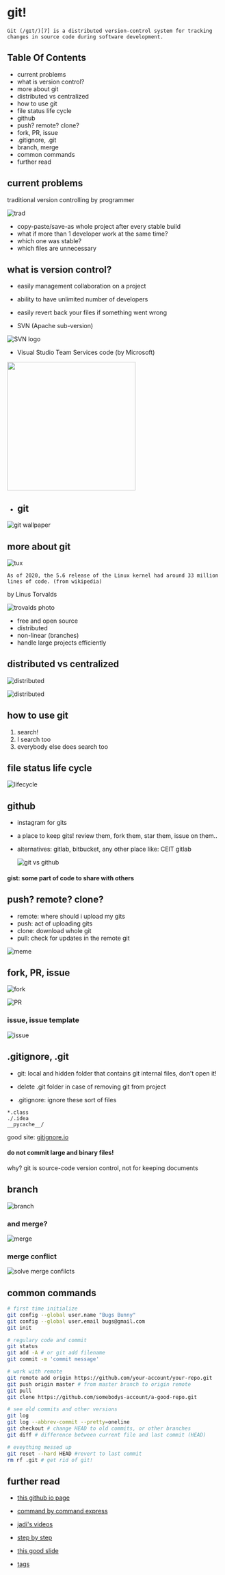 # git!
```
Git (/ɡɪt/)[7] is a distributed version-control system for tracking changes in source code during software development.
```



## Table Of Contents 

+ current problems
+ what is version control?
+ more about git
+ distributed vs centralized
+ how to use git
+ file status life cycle 
+ github 
+ push? remote? clone?
+ fork, PR, issue
+ .gitignore,  .git 
+ branch, merge
+ common commands
+ further read





## current problems

traditional version controlling by programmer

![trad](images/trad.png)

+ copy-paste/save-as whole project after every stable build
+ what if more than 1 developer work at the same time?
+ which one was stable?
+ which files are unnecessary 



## what is version control?

+ easily management collaboration on a project
+ ability to have unlimited number of developers 
+ easily revert back your files if something went wrong



+ SVN (Apache sub-version)

![SVN logo](https://upload.wikimedia.org/wikipedia/en/thumb/9/9f/Subversion_Logo.svg/1200px-Subversion_Logo.svg.png)





+ Visual Studio Team Services code (by Microsoft)



<img src="https://logodix.com/logo/719944.png" width="300">










+ ## git

![git wallpaper](https://files.virgool.io/upload/users/4458/posts/q85kpw57vte6/quvbhkgvelb5.jpeg)





## more about git 



![tux](images/tux.png)


```
As of 2020, the 5.6 release of the Linux kernel had around 33 million lines of code. (from wikipedia)
```

by Linus Torvalds

![trovalds photo](https://zdnet2.cbsistatic.com/hub/i/2017/11/24/6e389aa3-a510-4254-9f1e-965e0a6f036e/linustorvalds770x57.jpg)

+ free and open source
+ distributed
+ non-linear (branches)
+ handle large projects efficiently




## distributed vs centralized

![distributed](https://homes.cs.washington.edu/~mernst/advice/version-control-fig2.png)

![distributed](https://homes.cs.washington.edu/~mernst/advice/version-control-fig3.png)







## how to use git

1. search!
2. I search too
3. everybody else does search too





## file status life cycle 

![lifecycle](https://slideplayer.com/slide/13332433/80/images/17/Git+file+lifecycle.jpg)





## github

+ instagram for gits

+ a place to keep gits! review them, fork them, star them, issue on them..

+ alternatives: gitlab, bitbucket, any other place like: CEIT gitlab

  ![git vs github](https://blog.devmountain.com/wp-content/uploads/2019/07/Gitvs.Github-1a.jpg)

  

#### gist: some part of code to share with others



## push? remote? clone?

+ remote: where should i upload my gits 
+ push: act of uploading gits 
+ clone: download whole git 
+ pull: check for updates in the remote git

![meme](images/push-meme.png)



## fork, PR, issue

![fork](images/fork.png)



![PR](images/PR.png)

### issue, issue template 

![issue](https://github.blog/wp-content/uploads/2018/05/new-issue-page-with-multiple-templates.png?fit=1604%2C694)





## .gitignore, .git

+ git: local and hidden folder that contains git internal files, don't open it!

+ delete .git folder in case of removing git from project

+ .gitignore:  ignore these sort of files

```
*.class
./.idea 
__pycache__/
```

good site: [gitignore.io](https://www.gitignore.io/)

#### do not commit large and binary files!

why? git is source-code version control, not for keeping documents



## branch 

![branch](https://www.nobledesktop.com/image/gitresources/git-branches-merge.png)

### and merge?

![merge](https://res.cloudinary.com/practicaldev/image/fetch/s--MEKaM3dY--/c_imagga_scale,f_auto,fl_progressive,h_900,q_auto,w_1600/https://cl.ly/430Q2w473e2R/Image%25202018-04-30%2520at%25201.07.58%2520PM.png)

### merge conflict

![solve merge confilcts](https://lh6.googleusercontent.com/proxy/EXZtnMuZcVrMmQ1YJ1vdyoadiEy-FQtUocRc5mWiOqUgcxp5SlJ-T-Bs8dFERfxym7E7U6SebY1PJRx9OYPJ5gtFrDPMMFF-)







## common commands

```bash
# first time initialize
git config --global user.name "Bugs Bunny" 
git config --global user.email bugs@gmail.com
git init

# regulary code and commit
git status 
git add -A # or git add filename
git commit -m 'commit message'

# work with remote
git remote add origin https://github.com/your-account/your-repo.git
git push origin master # from master branch to origin remote
git pull
git clone https://github.com/somebodys-account/a-good-repo.git

# see old commits and other versions
git log 
git log --abbrev-commit --pretty=oneline
git checkout # change HEAD to old commits, or other branches
git diff # difference between current file and last commit (HEAD)

# eveything messed up
git reset --hard HEAD #revert to last commit
rm rf .git # get rid of git!
```





## further read

+ [this github io page](https://rachelcarmena.github.io/2018/12/12/how-to-teach-git.html)

+ [command by command express](https://recompilermag.com/issues/issue-1/how-to-teach-git/)

+ [jadi's videos](https://faradars.org/courses/fvgit9609-managed-distributed-edition-using-git)

+ [step by step](https://dont-be-afraid-to-commit.readthedocs.io/en/latest/git/commandlinegit.html)

+ [this good slide](https://courses.cs.washington.edu/courses/cse403/13au/lectures/git.ppt.pdf)

+ [tags](https://www.atlassian.com/git/tutorials/inspecting-a-repository/git-tag)


